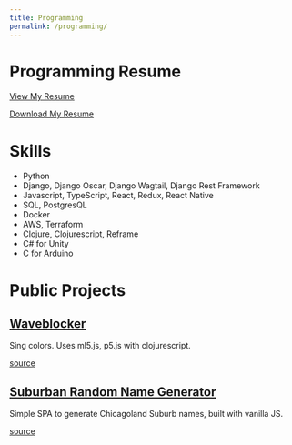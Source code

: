 ```yaml
---
title: Programming
permalink: /programming/
---
```


# Programming Resume

[View My Resume](https://github.com/nharsch/resume/blob/master/programming-resume.md)

[Download My Resume](https://github.com/nharsch/resume/raw/master/NigelHarsch-resume-programming.pdf)

# Skills
- Python
- Django, Django Oscar, Django Wagtail, Django Rest Framework
- Javascript, TypeScript, React, Redux, React Native
- SQL, PostgresQL
- Docker
- AWS, Terraform
- Clojure, Clojurescript, Reframe
- C# for Unity
- C for Arduino

# Public Projects

## [Waveblocker](/waveblocker/public/index.html)

Sing colors. Uses ml5.js, p5.js with clojurescript.

[source](https://github.com/nharsch/waveblocker)

## [Suburban Random Name Generator](/suburban_name_generator)

Simple SPA to generate Chicagoland Suburb names, built with vanilla JS.

[source](https://github.com/nharsch/suburban_name_generator)
